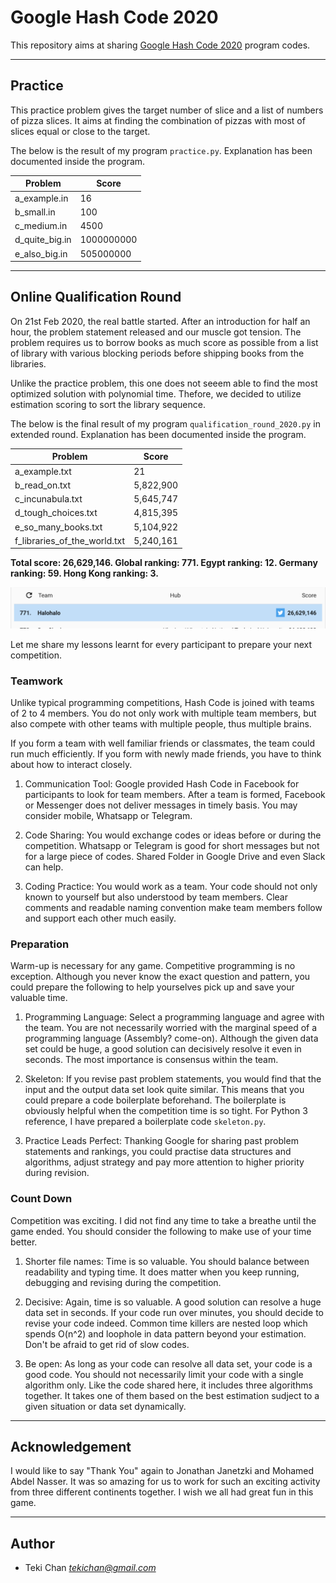 # Google Hash Code 2020
This repository aims at sharing [Google Hash Code 2020](https://codingcompetitions.withgoogle.com/hashcode) program codes.

---
## Practice
This practice problem gives the target number of slice and a list of numbers of pizza slices.
It aims at finding the combination of pizzas with most of slices equal or close to the target.

The below is the result of my program `practice.py`. Explanation has been documented inside the program.

| Problem | Score |
| ------- | ----- |
| a_example.in | 16 |
| b_small.in | 100 |
| c_medium.in | 4500 |
| d_quite_big.in | 1000000000 |
| e_also_big.in | 505000000 |

---
## Online Qualification Round
On 21st Feb 2020, the real battle started. After an introduction for half an hour, the problem statement released
and our muscle got tension. The problem requires us to borrow books as much score as possible from a list of library
with various blocking periods before shipping books from the libraries.

Unlike the practice problem, this one does not seeem able to find the most optimized solution with polynomial time.
Thefore, we decided to utilize estimation scoring to sort the library sequence.

The below is the final result of my program `qualification_round_2020.py` in extended round. 
Explanation has been documented inside the program.

| Problem | Score |
| ------- | ----- |
| a_example.txt | 21 |
| b_read_on.txt | 5,822,900 |
| c_incunabula.txt | 5,645,747 |
| d_tough_choices.txt | 4,815,395 |
| e_so_many_books.txt | 5,104,922 |
| f_libraries_of_the_world.txt | 5,240,161 |

__Total score: 26,629,146. Global ranking: 771. Egypt ranking: 12. Germany ranking: 59. Hong Kong ranking: 3.__

![Global Ranking](img/hashcode_2020_final_ranking.png)

Let me share my lessons learnt for every participant to prepare your next competition.

### Teamwork
Unlike typical programming competitions, Hash Code is joined with teams of 2 to 4 members.
You do not only work with multiple team members, but also compete with other teams with multiple
people, thus multiple brains.

If you form a team with well familiar friends or classmates, the team could run much efficiently.
If you form with newly made friends, you have to think about how to interact closely.

1. Communication Tool: Google provided Hash Code in Facebook for participants to look for
team members. After a team is formed, Facebook or Messenger does not deliver messages in timely
basis. You may consider mobile, Whatsapp or Telegram.

2. Code Sharing: You would exchange codes or ideas before or during the competition. Whatsapp or
Telegram is good for short messages but not for a large piece of codes. Shared Folder in Google
Drive and even Slack can help.

3. Coding Practice: You would work as a team. Your code should not only known to yourself but 
also understood by team members. Clear comments and readable naming convention make team members
follow and support each other much easily.

### Preparation
Warm-up is necessary for any game. Competitive programming is no exception. Although you never
know the exact question and pattern, you could prepare the following to help yourselves pick up
and save your valuable time.

1. Programming Language: Select a programming language and agree with the team. You are not necessarily
worried with the marginal speed of a programming language (Assembly? come-on). Although the given
data set could be huge, a good solution can decisively resolve it even in seconds. The most importance
is consensus within the team.

2. Skeleton: If you revise past problem statements, you would find that the input and the output data set
look quite similar. This means that you could prepare a code boilerplate beforehand. The boilerplate
is obviously helpful when the competition time is so tight. For Python 3 reference, I have prepared 
a boilerplate code `skeleton.py`.

3. Practice Leads Perfect: Thanking Google for sharing past problem statements and rankings, you 
could practise data structures and algorithms, adjust strategy and pay more attention to higher priority 
during revision.

### Count Down
Competition was exciting. I did not find any time to take a breathe until the game ended. You should
consider the following to make use of your time better.

1. Shorter file names: Time is so valuable. You should balance between readability and typing time.
It does matter when you keep running, debugging and revising during the competition.

2. Decisive: Again, time is so valuable. A good solution can resolve a huge data set in seconds. If
your code run over minutes, you should decide to revise your code indeed. Common time killers are
nested loop which spends O(n^2) and loophole in data pattern beyond your estimation. Don't be afraid
to get rid of slow codes.

3. Be open: As long as your code can resolve all data set, your code is a good code. You should not
necessarily limit your code with a single algorithm only. Like the code shared here, it includes three
algorithms together. It takes one of them based on the best estimation sudject to a given situation or 
data set dynamically.

---
## Acknowledgement
I would like to say "Thank You" again to Jonathan Janetzki and Mohamed Abdel Nasser. It was so amazing
for us to work for such an exciting activity from three different continents together. I wish we all had 
great fun in this game.

---
## Author
- Teki Chan *tekichan@gmail.com*